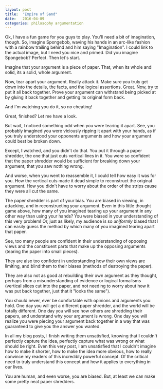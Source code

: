 ```yaml
---
layout: post
title:  "Empire of Sand"
date:   2016-04-09
categories: philosophy argumentation
---
```


Ok, I have a fun game for you guys to play. You'll need a bit of imagination, though. So, imagine Spongebob, waving his hands in an arc-like fashion with a rainbow trailing behind and him saying "Imagination". I could link to the actual image, but I need you nice and primed. Did you imagine Spongebob? Perfect. Then let's start.

Imagine that your argument is a piece of paper. That, when its whole and solid, its a solid, whole argument.

Now, tear apart your argument. Really attack it. Make sure you truly get down into the details, the facts, and the logical assertions. Great. Now, try to put it all back together. Prove your argument can withstand being picked at by gluing it back together and getting its original form back.

And I'm watching you do it, so no cheating!

Great, finished? Let me have a look.

But wait, I noticed something odd when you were tearing it apart. See, you probably imagined you were viciously ripping it apart with your hands, as if you truly understood your opponents arguments and how your argument could best be broken down.

Except, I watched, and you didn't do that. You put it through a paper shredder, the one that just cuts vertical lines in it. You were so confident that the paper shredder would be sufficient for breaking down your argument, that you saw nothing wrong.

And worse, when you went to reassemble it, I could tell how easy it was for you. How the vertical cuts made it dead simple to reconstruct the original argument. How you didn't have to worry about the order of the strips cause they were all cut the same.

The paper shredder is part of your bias. You are biased in viewing, in attacking, and in reconstructing your argument. Even in this little thought game above, how many of you imagined tearing up your argument in any other way than using your hands? You were biased in your understanding of this very problem! Or, just as likely, my audience is so *uniformly* biased that I can easily guess the method by which many of you imagined tearing apart that paper.

See, too many people are confident in their understanding of opposing views and the constituent parts that make up the opposing arguments (tearing the paper into small pieces).

They are also too confident in understanding how their own views are limiting, and blind them to their biases (methods of destroying the paper).

They are also not as good at rebuilding their own argument as they thought, perhaps from a misunderstanding of evidence or logical formalisms (vertical slices cut into the paper, and not needing to worry about how it was put back together, just that it "looks the same").

You should never, ever be comfortable with opinions and arguments you hold. One day you will get a different paper shredder, and the world will be totally different. One day you will see how others are shredding their papers, and understand why your argument is wrong. One day you will realize you were piecing your argument back together in a way that was guaranteed to give you the answer you wanted.

In all my blog posts, I finish writing them unsatisfied, knowing that I couldn't perfectly capture the idea, perfectly capture what was wrong or what should be right. Even this very post, I am unsatisfied that I couldn't imagine how to make it shorter, how to make the idea more obvious, how to really convince my readers of this incredibly powerful concept. Of the critical need to truly understand this concept and how it applies to everything in our lives.

You are human, and even worse, you are biased. But, at least we can make some pretty neat paper shredders.